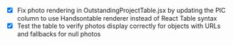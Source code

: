- [x] Fix photo rendering in OutstandingProjectTable.jsx by updating the PIC column to use Handsontable renderer instead of React Table syntax
- [x] Test the table to verify photos display correctly for objects with URLs and fallbacks for null photos
